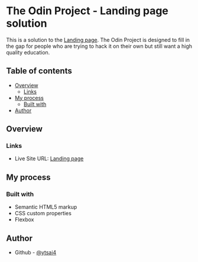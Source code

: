 # The Odin Project - Landing page solution

This is a solution to the [Landing page](https://www.theodinproject.com/lessons/foundations-landing-page). The Odin Project is designed to fill in the gap for people who are trying to hack it on their own but still want a high quality education.

## Table of contents

- [Overview](#overview)
  - [Links](#links)
- [My process](#my-process)
  - [Built with](#built-with)
- [Author](#author)

## Overview

### Links

- Live Site URL: [Landing page](https://ytsai4.github.io/OdinProject/landing-page/)

## My process

### Built with

- Semantic HTML5 markup
- CSS custom properties
- Flexbox

## Author

- Github - [@ytsai4](https://github.com/ytsai4)
